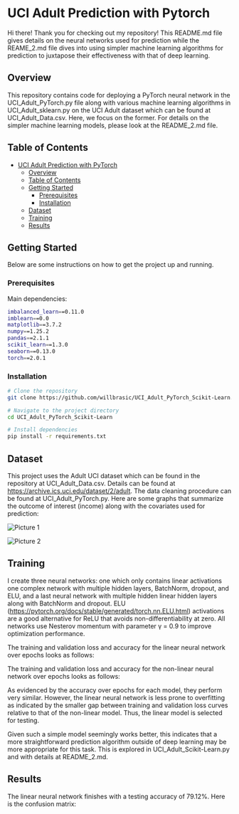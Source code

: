 

# UCI Adult Prediction with Pytorch

Hi there! Thank you for checking out my repository! This README.md file gives
details on the neural networks used for prediction while the REAME_2.md file
dives into using simpler machine learning algorithms for prediction to juxtapose
their effectiveness with that of deep learning.

## Overview

This repository contains code for deploying a PyTorch neural network in the UCI_Adult_PyTorch.py file
along with various machine learning algorithms in UCI_Adult_sklearn.py on the UCI Adult dataset
which can be found at UCI_Adult_Data.csv. Here, we focus on the former. For details on
the simpler machine learning models, please look at the README_2.md file.

## Table of Contents

- [UCI Adult Prediction with PyTorch](#project-name)
  - [Overview](#overview)
  - [Table of Contents](#table-of-contents)
  - [Getting Started](#getting-started)
    - [Prerequisites](#prerequisites)
    - [Installation](#installation)
  - [Dataset](#dataset)
  - [Training](#training)
  - [Results](#results)

## Getting Started

Below are some instructions on how to get the project up and running.

### Prerequisites

Main dependencies:

```bash
imbalanced_learn==0.11.0
imblearn==0.0
matplotlib==3.7.2
numpy==1.25.2
pandas==2.1.1
scikit_learn==1.3.0
seaborn==0.13.0
torch==2.0.1
```

### Installation

```bash
# Clone the repository
git clone https://github.com/willbrasic/UCI_Adult_PyTorch_Scikit-Learn.git

# Navigate to the project directory
cd UCI_Adult_PyTorch_Scikit-Learn

# Install dependencies
pip install -r requirements.txt
```

## Dataset

This project uses the Adult UCI dataset which can be found in the repository at
UCI_Adult_Data.csv. Details can be found at https://archive.ics.uci.edu/dataset/2/adult.
The data cleaning procedure can be found at UCI_Adult_PyTorch.py. Here are some graphs
that summarize the outcome of interest (income) along with the covariates used
for prediction:

![Picture 1](https://github.com/willbrasic/UCI_Adult_PyTorch_sklearn/blob/main/UCI_Adult_Pictures/UCI_Adult_Picture_1.png)

![Picture 2](https://github.com/willbrasic/UCI_Adult_PyTorch_sklearn/blob/main/UCI_Adult_Pictures/UCI_Adult_Picture_2.png)

## Training

I create three neural networks: one which only contains linear activations
one complex network with multiple hidden layers, BatchNorm, dropout,
and ELU, and a last neural network with multiple hidden linear hidden layers
along with BatchNorm and dropout. ELU
(https://pytorch.org/docs/stable/generated/torch.nn.ELU.html) activations
are a good alternative for ReLU that avoids non-differentiability at zero.
All networks use Nesterov momentum with parameter γ = 0.9 to improve
optimization performance.

The training and validation loss and accuracy for the linear neural network
over epochs looks as follows:


The training and validation loss and accuracy for the non-linear neural network
over epochs looks as follows:


As evidenced by the accuracy over epochs for each model, they perform very similar.
However, the linear neural network is less prone to overfitting as indicated by
the smaller gap between training and validation loss curves relative to that of
the non-linear model. Thus, the linear model is selected for testing.

Given such a simple model seemingly works better, this indicates that a more straightforward
prediction algorithm outside of deep learning may be more appropriate for this task.
This is explored in UCI_Adult_Scikit-Learn.py and with details at README_2.md.

## Results

The linear neural network finishes with a testing accuracy of 79.12%. Here is
the confusion matrix:
